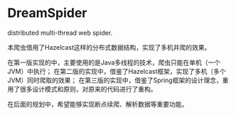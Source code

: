 # DreamSpider
distributed multi-thread web spider.

本爬虫借用了Hazelcast这样的分布式数据结构，实现了多机并爬的效果。

在第一版实现的中，主要使用的是Java多线程的技术，爬虫只能在单机（一个JVM）中执行；
在第二版的实现中，借鉴了Hazelcast框架，实现了多机（多个JVM）同时爬取的效果；
在第三版的实现中，借鉴了Spring框架的设计理念，重用了很多设计模式和原则，对原来的代码进行了重构。

在后面的规划中，希望能够实现断点续爬、解析数据等重要功能。
